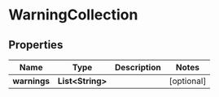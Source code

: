 # WarningCollection

## Properties
Name | Type | Description | Notes
------------ | ------------- | ------------- | -------------
**warnings** | **List&lt;String&gt;** |  |  [optional]
